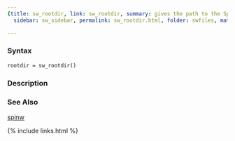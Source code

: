 ```yaml
---
{title: sw_rootdir, link: sw_rootdir, summary: gives the path to the SpinW code, keywords: sample,
  sidebar: sw_sidebar, permalink: sw_rootdir.html, folder: swfiles, mathjax: 'true'}

---
```


### Syntax

`rootdir = sw_rootdir()`

### Description



### See Also

[spinw](spinw.html)

{% include links.html %}
